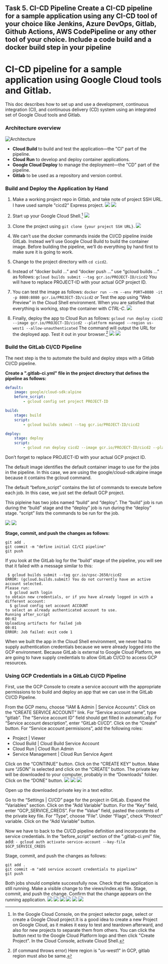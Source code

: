 Task 5. CI-CD Pipeline
Create a CI-CD pipeline for a sample application using any CI-CD tool of your choice like
Jenkins, Azure DevOps, Gitlab, Github Actions, AWS CodePipeline or any other tool of your
choice. Include a code build and a docker build step in your pipeline
---

# CI-CD pipeline for a sample application using Google Cloud tools and Gitlab.

This doc describes how to set up and use a development, continuous integration (CI), and continuous delivery (CD) system using an integrated set of Google Cloud tools and Gitlab.

### Architecture overview

![Architecture](https://github.com/woodensofa/supreme-octo-fortnight/blob/main/Task%205%20CI-CD%20Pipeline/img/vhjvhkk.png
"Architecture")

- **Cloud Build** to build and test the application—the "CI" part of the pipeline.
- **Cloud Run** to develop and deploy container applications.
- **Google Cloud Deploy** to manage the deployment—the "CD" part of the pipeline.
- **Gitlab** to be used as a repository and version control.

### Build and Deploy the Application by Hand

1. Make a working project repo in Gitlab, and take note of project SSH URL. I have used sample "cicd2" Express project. 
![](https://github.com/woodensofa/supreme-octo-fortnight/blob/main/Task%205%20CI-CD%20Pipeline/img/Screenshot99.png?raw=true)
![](https://github.com/woodensofa/supreme-octo-fortnight/blob/main/Task%205%20CI-CD%20Pipeline/img/Screenshot1.png?raw=true)
1. Start up your Google Cloud Shell.[^1]
![](https://github.com/woodensofa/supreme-octo-fortnight/blob/main/Task%205%20CI-CD%20Pipeline/img/Screenshot2.png?raw=true)
2. Clone the project using ```git clone {your project SSH URL}```.
![](https://github.com/woodensofa/supreme-octo-fortnight/blob/main/Task%205%20CI-CD%20Pipeline/img/Screenshot.png?raw=true)
3. We can’t use the docker commands inside the CI/CD pipeline inside GitLab. Instead we’ll use Google Cloud Build to build the container image. 
Before building the pipeline, we’ll do everything by hand first to make sure it is going to work.
4. Change to the project directory with ```cd cicd2```.
5. Instead of “docker build …” and “docker push …” use “gcloud builds …” as follows: ```gcloud builds submit --tag gcr.io/PROJECT-ID/cicd2```
You will have to replace PROJECT-ID with your actual GCP project ID.
6. You can test the image as follows: ```docker run --rm --env PORT=8080 -it -p 8080:8080 gcr.io/PROJECT-ID/cicd2``` *or* 
Test the app using “Web Preview” in the Cloud Shell environment. When you are satisfied that everything is working, stop the container with *CTRL-C*.
![](https://github.com/woodensofa/supreme-octo-fortnight/blob/main/Task%205%20CI-CD%20Pipeline/img/Screenshot%20(1).png?raw=true)

7. Finally, deploy the app to Cloud Run as follows: ```gcloud run deploy cicd2 --image gcr.io/PROJECT-ID/cicd2 --platform managed --region us-west1 --allow-unauthenticated```
The command will output the URL for the deployed app. Test it out in your browser.[^2]
![](https://github.com/woodensofa/supreme-octo-fortnight/blob/main/Task%205%20CI-CD%20Pipeline/img/Screenshot%20(2).png?raw=true)
![](https://github.com/woodensofa/supreme-octo-fortnight/blob/main/Task%205%20CI-CD%20Pipeline/img/Screenshot%20(13).png?raw=true)

[^1]: In the Google Cloud Console, on the project selector page, select or create a Google Cloud project.It is a good idea to create a new Project on Google Cloud, as it makes it easy to test and teardown afterward, and also for new projects to separate them from others.
You can click the button next to the Google Cloud Platform logo and then click "Create Project". In the Cloud Console, activate Cloud Shell.
[^2]: (if command throws error) Here region is "us-west1" in GCP, gitlab region must also be same.

### Build the GitLab CI/CD Pipeline

The next step is the to automate the build and deploy steps with a Gitlab CI/CD pipeline.

**Create a ".gitlab-ci.yml" file in the project directory that defines the pipeline as follows:**
```YAML
default:
    image: google/cloud-sdk:alpine
    before_script:
        - gcloud config set project PROJECT-ID

build:
    stage: build
    script:
        - gcloud builds submit --tag gcr.io/PROJECT-ID/cicd2

deploy:
    stage: deploy
    script:
        - gcloud run deploy cicd2 --image gcr.io/PROJECT-ID/cicd2 --platform managed --region us-west1 --allow-unauthenticated
```
Don’t forget to replace PROJECT-ID with your actual GCP project ID.

The default image identifies the default container image to use for the jobs in the pipeline. In this case, we are using the google/cloud-sdk:alpine image because it contains the gcloud command.

The default “before_script” contains the list of commands to execute before each job. In this case, we just set the default GCP project.

This pipleine has two jobs named “build” and “deploy”. The “build” job is run during the “build” stage and the “deploy” job is run during the “deploy” stage. “script” lists the commands to be run for the job.

![](https://github.com/woodensofa/supreme-octo-fortnight/blob/main/Task%205%20CI-CD%20Pipeline/img/Screenshot%20(3).png?raw=true)
![](https://github.com/woodensofa/supreme-octo-fortnight/blob/main/Task%205%20CI-CD%20Pipeline/img/Screenshot%20(4).png?raw=true)

**Stage, commit, and push the changes as follows:**

```Shell
git add .
git commit -m "define initial CI/CI pipeline"
git push
```
If you look at the GitLab log for the “build” stage of the pipeline, you will see that it failed with a message similar to this:

```
 $ gcloud builds submit --tag gcr.io/cpsc-2650/cicd2
ERROR: (gcloud.builds.submit) You do not currently have an active account selected.
Please run:
  $ gcloud auth login
to obtain new credentials, or if you have already logged in with a
different account:
  $ gcloud config set account ACCOUNT
to select an already authenticated account to use.
Running after_script
00:02
Uploading artifacts for failed job
00:01
ERROR: Job failed: exit code 1
```

When we built the app in the Cloud Shell environment, we never had to supply authentication credentials because we were already logged into the GCP environment. Because GitLab is external to Google Cloud Platform, we are going to have supply credentials to allow GitLab CI/CD to access GCP resources.


### Using GCP Credentials in a GitLab CI/CD Pipeline

First, use the GCP Console to create a service account with the appropriate permissions to to build and deploy an app that we can use in the GitLab CI/CD Pipeline.

From the GCP menu, choose “IAM & Admin | Service Accounts”. Click on the “CREATE SERVICE ACCOUNT” link. For “Service account name”, type “gitlab”. The “Service account ID” field should get filled in automatically. For “Service account description”, enter “GitLab CI/CD”. Click on the “Create” button. For “Service account permisisons”, add the following roles:

- Project | Viewer
- Cloud Build | Cloud Build Service Account
- Cloud Run | Cloud Run Admin
- Service Management | Cloud Run Service Agent

Click on the “CONTINUE” button. Click on the “CREATE KEY” button. Make sure “JSON” is selected and click on the “CREATE” button. The private key will be downloaded to your computer, probably in the “Downloads” folder. Click on the “DONE” button.
![](https://github.com/woodensofa/supreme-octo-fortnight/blob/main/Task%205%20CI-CD%20Pipeline/img/Screenshot%20(7).png?raw=true)
![](https://github.com/woodensofa/supreme-octo-fortnight/blob/main/Task%205%20CI-CD%20Pipeline/img/Screenshot%20(8).png?raw=true)
![](https://github.com/woodensofa/supreme-octo-fortnight/blob/main/Task%205%20CI-CD%20Pipeline/img/Screenshot%20(9).png?raw=true)

Open up the downloaded private key in a text editor.

Go to the “Settings | CI/CD” page for the project in GitLab. Expand the “Variables” section. Click on the “Add Variable” button. For the “Key” field, enter “GCP_SERVICE_CREDS”. For the “Value” field, pasted the contents of the private key file. For “Type”, choose “File”. Under “Flags”, check “Protect” variable. Click on the “Add Variable” button.

Now we have to back to the CI/CD pipeline definition and incorporate the service credentials. In the “before_script” section of the ".gitlab-ci.yml" file, add:
```- gcloud auth activate-service-account --key-file $GCP_SERVICE_CREDS```

Stage, commit, and push the changes as follows:

```SHELL
git add .
git commit -m "add service account credentials to pipeline"
git push
```

Both jobs should complete successfully now. Check that the application is still running. Make a visible change to the views/index.ejs file. Stage, commit, and push the change. Confirm that the change appears on the running application.
![](https://github.com/woodensofa/supreme-octo-fortnight/blob/main/Task%205%20CI-CD%20Pipeline/img/Screenshot%20(5).png?raw=true)
![](https://github.com/woodensofa/supreme-octo-fortnight/blob/main/Task%205%20CI-CD%20Pipeline/img/Screenshot%20(6).png?raw=true)
![](https://github.com/woodensofa/supreme-octo-fortnight/blob/main/Task%205%20CI-CD%20Pipeline/img/Screenshot%20(10).png?raw=true)
![](https://github.com/woodensofa/supreme-octo-fortnight/blob/main/Task%205%20CI-CD%20Pipeline/img/Screenshot%20(11).png?raw=true)
![](https://github.com/woodensofa/supreme-octo-fortnight/blob/main/Task%205%20CI-CD%20Pipeline/img/Screenshot%20(12)%20(1).png?raw=true)
![](https://github.com/woodensofa/supreme-octo-fortnight/blob/main/Task%205%20CI-CD%20Pipeline/img/Screenshot%20(14).png?raw=true)
